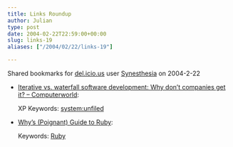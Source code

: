 ```yaml
---
title: Links Roundup
author: Julian
type: post
date: 2004-02-22T22:59:00+00:00
slug: links-19 
aliases: ["/2004/02/22/links-19"]

---
```

Shared bookmarks for [del.icio.us][1] user  [Synesthesia][2] on 2004-2-22

  * [Iterative vs. waterfall software development: Why don&#8217;t companies get it? &#8211; Computerworld][3]:
  
    XP Keywords: [system:unfiled][4]
  * [Why&#8217;s (Poignant) Guide to Ruby][5]:
   
    Keywords: [Ruby][6]

 [1]: https://del.icio.us/
 [2]: https://del.icio.us/synesthesia
 [3]: https://computerworld.com/printthis/2004/0,4814,90325,00.html "https://computerworld.com/printthis/2004/0,4814,90325,00.html"
 [4]: https://del.icio.us/synesthesia/system:unfiled
 [5]: https://poignantguide.net/ruby/ "https://poignantguide.net/ruby/"
 [6]: https://del.icio.us/synesthesia/Ruby